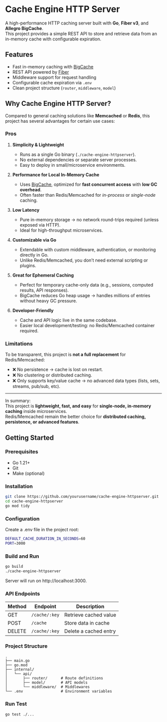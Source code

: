 # Cache Engine HTTP Server

A high-performance HTTP caching server built with **Go**, **Fiber v3**, and **Allegro BigCache**.  
This project provides a simple REST API to store and retrieve data from an in-memory cache with configurable expiration.

## Features

- Fast in-memory caching with [BigCache](https://github.com/allegro/bigcache)
- REST API powered by [Fiber](https://gofiber.io)
- Middleware support for request handling
- Configurable cache expiration via `.env`
- Clean project structure (`router`, `middleware`, `model`)

## Why Cache Engine HTTP Server?

Compared to general caching solutions like **Memcached** or **Redis**, this project has several advantages for certain use cases:

### Pros

1. **Simplicity & Lightweight**
   - Runs as a single Go binary (`./cache-engine-httpserver`).
   - No external dependencies or separate server processes.
   - Easy to deploy in small/microservice environments.

2. **Performance for Local In-Memory Cache**
   - Uses [BigCache](https://github.com/allegro/bigcache), optimized for **fast concurrent access** with **low GC overhead**.
   - Often faster than Redis/Memcached for *in-process* or *single-node* caching.

3. **Low Latency**
   - Pure in-memory storage → no network round-trips required (unless exposed via HTTP).
   - Ideal for high-throughput microservices.

4. **Customizable via Go**
   - Extendable with custom middleware, authentication, or monitoring directly in Go.
   - Unlike Redis/Memcached, you don’t need external scripting or plugins.

5. **Great for Ephemeral Caching**
   - Perfect for temporary cache-only data (e.g., sessions, computed results, API responses).
   - BigCache reduces Go heap usage → handles millions of entries without heavy GC pressure.

6. **Developer-Friendly**
   - Cache and API logic live in the same codebase.
   - Easier local development/testing: no Redis/Memcached container required.

### Limitations

To be transparent, this project is **not a full replacement** for Redis/Memcached:

- ❌ No persistence → cache is lost on restart.  
- ❌ No clustering or distributed caching.  
- ❌ Only supports key/value cache → no advanced data types (lists, sets, streams, pub/sub, etc).  

---

In summary:  
This project is **lightweight, fast, and easy** for **single-node, in-memory caching** inside microservices.  
Redis/Memcached remain the better choice for **distributed caching, persistence, or advanced features**.


## Getting Started

### Prerequisites
- Go 1.21+
- Git
- Make (optional)

### Installation

```bash
git clone https://github.com/yourusername/cache-engine-httpserver.git
cd cache-engine-httpserver
go mod tidy
```
### Configuration

Create a .env file in the project root:

```bash
DEFAULT_CACHE_DURATION_IN_SECONDS=60
PORT=3000
```

### Build and Run
```bash
go build
./cache-engine-httpserver
```
Server will run on http://localhost:3000.

### API Endpoints
| Method | Endpoint      | Description           |
| ------ | ------------- | --------------------- |
| GET    | `/cache/:key` | Retrieve cached value |
| POST   | `/cache`      | Store data in cache   |
| DELETE | `/cache/:key` | Delete a cached entry |


### Project Structure
```
.
├── main.go
├── go.mod
├── internal/
│   └── api/
│       ├── router/      # Route definitions
│       ├── model/       # API models
│       └── middleware/  # Middlewares
└── .env                 # Environment variables
```

### Run Test
```bash
go test ./...
```
